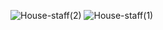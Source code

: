 ![House-staff(2)](https://user-images.githubusercontent.com/87814580/166289824-7999a902-838a-4a79-b4f1-d55571389b20.jpeg)
![House-staff(1)](https://user-images.githubusercontent.com/87814580/166289826-66fedbd9-2c13-4f1a-8ac3-9641095ba02b.jpeg)
